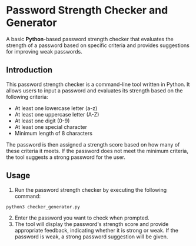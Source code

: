 # Password Strength Checker and Generator

A basic **Python**-based password strength checker that evaluates the strength of a password based on specific criteria and provides suggestions for improving weak passwords. 

## Introduction
This password strength checker is a command-line tool written in Python. It allows users to input a password and evaluates its strength based on the following criteria:

- At least one lowercase letter (a-z)
- At least one uppercase letter (A-Z)
- At least one digit (0-9)
- At least one special character
- Minimum length of 8 characters

The password is then assigned a strength score based on how many of these criteria it meets. If the password does not meet the minimum criteria, the tool suggests a strong password for the user.

## Usage

1. Run the password strength checker by executing the following command:  
```
python3 checker_generator.py
```
2. Enter the password you want to check when prompted.
3. The tool will display the password's strength score and provide appropriate feedback, indicating whether it is strong or weak. If the password is weak, a strong password suggestion will be given.
